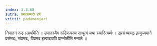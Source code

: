 ```yaml
---
index: 3.3.68
sutra: प्रमदसम्मदौ हर्षे
vritti: padamanjari
---
```


 निपातनं रूढ।ल्र्थमिति । उपातस्यैव रूढिरूपस्य साधुत्वं यथा स्यादित्यर्थः । ठ्प्रसंभ्याम्ऽ इत्युच्यमाने प्रसंमदः, संप्रमदः, विप्रमद इत्यादावपि प्राप्नोतीति मन्यते ॥